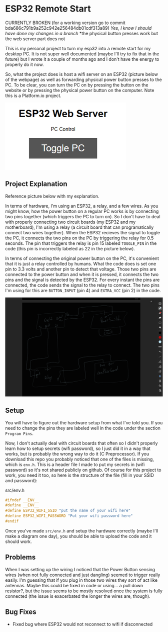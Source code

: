 # ESP32 Remote Start

CURRENTLY BROKEN (for a working version go to commit bda686c791b9a252c942e256484db01cdf313a89)
*Yes, I know I should have done my changes in a branch*
\*the physical button presses work but the web server part does not

This is my personal project to turn my esp32 into a remote start for my desktop PC. It is not super well documented (maybe I'll try to fix that in the future) but I wrote it a couple of months ago and I don't have the energy to properly do it now.

So, what the project does is host a wifi server on an ESP32 (picture below of the webpage) as well as forwarding physical power button presses to the PC. To be clear, you can turn the PC on by pressing the button on the website or by pressing the physical power button on the computer. Note this is a Platform.io project.

![alt text](ReadMeImages/image.png)

## Project Explanation 

Reference picture below with my explanation.

In terms of hardware, I'm using an ESP32, a relay, and a few wires. As you might know, how the power button on a regular PC works is by connecting two pins together (which triggers the PC to turn on). So I don't have to deal with properly connecting two circuit boards (my ESP32 and my motherboard), I'm using a relay (a circuit board that can programatically connect two wires together). When the ESP32 recieves the signal to toggle the PC, it connects the two pins on the PC by triggering the relay for 0.5 seconds. The pin that triggers the relay is pin 15 labeled `TOGGLE_PIN` in the code (this pin is incorrectly labeled as 22 in the picture below).

In terms of connecting the original power button on the PC, it's convenient that it is just a relay controlled by humans. What the code does is set one pin to 3.3 volts and another pin to detect that voltage. Those two pins are connected to the power button and when it is pressed, it connects the two pins and the signal is detected by the ESP32. For every instant the pins are connected, the code sends the signal to the relay to connect. The two pins I'm using for this are `BUTTON_INPUT` (pin 4) and `EXTRA_VCC` (pin 2) in the code.

![alt text](WiringDiagram.jpg)

## Setup

You will have to figure out the hardware setup from what I've told you. If you need to change the pins they are labeled well in the code under the section `Program Pins`.

Now, I don't actually deal with circuit boards that often so I didn't properly learn how to setup secrets (wifi password), so I just did it in a way that works, but is probably the wrong way to do it (C Preprocessor). If you download this repo you probably noticed that one of the files is missing, which is `env.h`. This is a header file I made to put my secrets in (wifi password) so it's not shared publicly on github. Of course for this project to work, you need it too, so here is the structure of the file (fill in your SSID and password):

src/env.h
```C
#ifndef __ENV__
#define __ENV__
#define ESP32_WIFI_SSID "put the name of your wifi here"
#define ESP32_WIFI_PASSWORD "Put your wifi password here"
#endif
```

Once you've made `src/env.h` and setup the hardware correctly (maybe I'll make a diagram one day), you should be able to upload the code and it should work.

## Problems

When I was setting up the wiring I noticed that the Power Button sensing wires (when not fully connected and just dangling) seemed to trigger really easily. I'm guessing that if you plug in those two wires they sort of act like antennas. Maybe this could be fixed in code or using... a pull down resistor?, but the issue seems to be mostly resolved once the system is fully connected (the issue is exacerbated the longer the wires are, though).

## Bug Fixes

- Fixed bug where ESP32 would not reconnect to wifi if disconnected